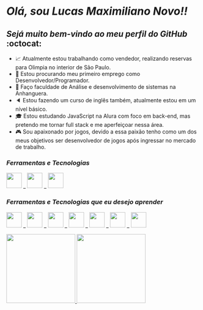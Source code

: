 # **_Olá, sou Lucas Maximiliano Novo!!_**
## _Sejá muito bem-vindo ao meu perfil do GitHub_ :octocat:

- :chart_with_upwards_trend: Atualmente estou trabalhando como vendedor, realizando reservas para Olimpia no interior de São Paulo.
- :mag_right: Estou procurando meu primeiro emprego como Desenvolvedor/Programador.
- :book: Faço faculdade de Análise e desenvolvimento de sistemas na Anhanguera.
- :speaker: Estou fazendo um curso de inglês também, atualmente estou em um nível básico.
- :mortar_board: Estou estudando JavaScript na Alura com foco em back-end, mas pretendo me tornar full stack e me aperfeiçoar nessa área.
- :video_game: Sou apaixonado por jogos, devido a essa paixão tenho como um dos meus objetivos ser desenvolvedor de jogos após ingressar no mercado de trabalho.

### _Ferramentas e Tecnologias_
<img src="https://cdn.jsdelivr.net/gh/devicons/devicon@latest/icons/javascript/javascript-original.svg" height="40" width="40"/> _ <img src="https://cdn.jsdelivr.net/gh/devicons/devicon@latest/icons/git/git-original.svg" height="40" width="40"/> _ <img src="https://cdn.jsdelivr.net/gh/devicons/devicon@latest/icons/github/github-original.svg" height="40" width="40"/>

### _Ferramentas e Tecnologias que eu desejo aprender_
<img src="https://cdn.jsdelivr.net/gh/devicons/devicon@latest/icons/html5/html5-original.svg" height="40" width="40"/> _ <img src="https://cdn.jsdelivr.net/gh/devicons/devicon@latest/icons/css3/css3-original.svg" height="40" width="40"/> _ <img src="https://cdn.jsdelivr.net/gh/devicons/devicon@latest/icons/c/c-plain.svg" height="40" width="40"/> _ <img src="https://cdn.jsdelivr.net/gh/devicons/devicon@latest/icons/cplusplus/cplusplus-plain.svg" height="40" width="40"/> _ <img src="https://cdn.jsdelivr.net/gh/devicons/devicon@latest/icons/csharp/csharp-plain.svg" height="40" width="40"/> _ <img src="https://cdn.jsdelivr.net/gh/devicons/devicon@latest/icons/unrealengine/unrealengine-original.svg" height="40" width="40"/> _ <img src="https://cdn.jsdelivr.net/gh/devicons/devicon@latest/icons/unity/unity-plain.svg" height="40" width="40"/>  

<div>
<a href="https://github.com/LucasMaximilianoNovo">
<img loading="lazy" height="180em" src="https://github-readme-stats.vercel.app/api/top-langs/?username=LucasMaximilianoNovo&layout=compact&langs_count=7&theme=dracula"/>
<img loading="lazy" height="180em" src="https://github-readme-stats.vercel.app/api?username=LucasMaximilianoNovo&show_icons=true&theme=dracula&include_all_commits=true&count_private=true"/>
</div>
